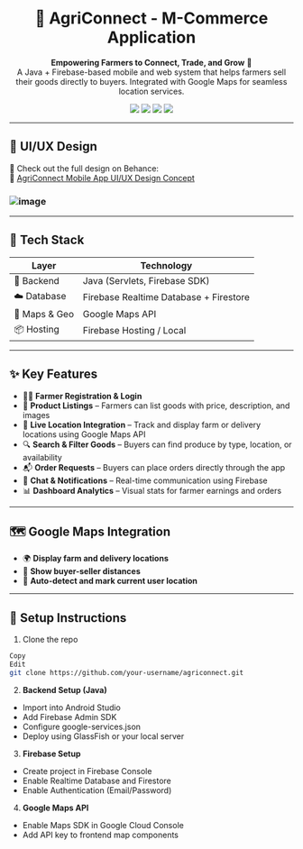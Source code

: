 <h1 align="center">🌾 AgriConnect - M-Commerce Application</h1>

<p align="center">
  <strong>Empowering Farmers to Connect, Trade, and Grow</strong> 🌱<br>
  A Java + Firebase-based mobile and web system that helps farmers sell their goods directly to buyers. Integrated with Google Maps for seamless location services.
</p>

<p align="center">
  <img src="https://img.shields.io/badge/Java-Backend-blue?logo=java&style=flat" />
  <img src="https://img.shields.io/badge/Firebase-Realtime%20%7C%20Firestore-ffca28?logo=firebase&style=flat" />
  <img src="https://img.shields.io/badge/Google%20Maps-API-red?logo=google-maps&style=flat" />
  <img src="https://img.shields.io/badge/Status-Development-yellow" />
</p>

---

## 📱 UI/UX Design

🎨 Check out the full design on Behance:  
🔗 [AgriConnect Mobile App UI/UX Design Concept](https://www.behance.net/gallery/223892785/AgryConnect-Mobile-App-UIUX-Design-Concept)
### ![image](https://github.com/user-attachments/assets/57a0abd2-e474-44fb-a8dc-b6c8d548d8fa)

---

## 🔧 Tech Stack

| Layer         | Technology                          |
|---------------|--------------------------------------|
| 🧠 Backend     | Java (Servlets, Firebase SDK)        |
| ☁️ Database    | Firebase Realtime Database + Firestore |
| 📍 Maps & Geo | Google Maps API                      |
| 📦 Hosting     | Firebase Hosting / Local             |

---

## ✨ Key Features

- 👨‍🌾 **Farmer Registration & Login**
- 🛒 **Product Listings** – Farmers can list goods with price, description, and images
- 📍 **Live Location Integration** – Track and display farm or delivery locations using Google Maps API
- 🔍 **Search & Filter Goods** – Buyers can find produce by type, location, or availability
- 📬 **Order Requests** – Buyers can place orders directly through the app
- 💬 **Chat & Notifications** – Real-time communication using Firebase
- 📊 **Dashboard Analytics** – Visual stats for farmer earnings and orders

---

## 🗺️ Google Maps Integration

- 🌍 **Display farm and delivery locations**
- 🚚 **Show buyer-seller distances**
- 📍 **Auto-detect and mark current user location**

---




## 🚀 Setup Instructions

1. Clone the repo

```bash
Copy
Edit
git clone https://github.com/your-username/agriconnect.git
```
2. **Backend Setup (Java)**

  - Import into Android Studio 
  - Add Firebase Admin SDK
  - Configure google-services.json
  - Deploy using GlassFish or your local server

3. **Firebase Setup**
  - Create project in Firebase Console
  - Enable Realtime Database and Firestore
  - Enable Authentication (Email/Password)

4. **Google Maps API**
  - Enable Maps SDK in Google Cloud Console
  - Add API key to frontend map components


